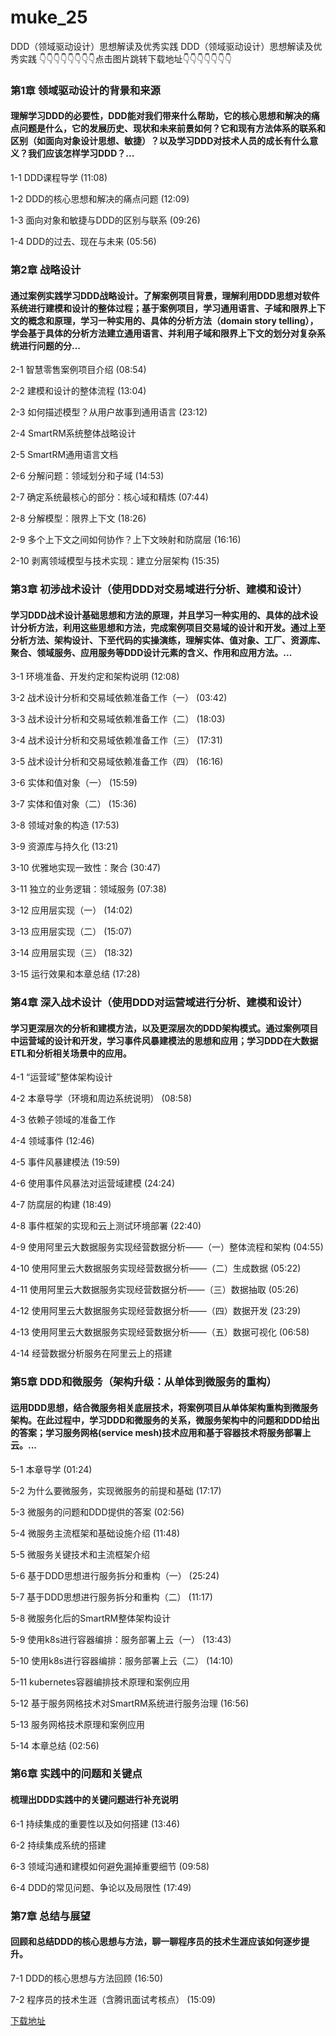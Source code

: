 # muke_25
DDD（领域驱动设计）思想解读及优秀实践
DDD（领域驱动设计）思想解读及优秀实践
👇👇👇👇👇👇👇👇点击图片跳转下载地址👇👇👇👇👇👇👇
### 第1章 领域驱动设计的背景和来源 

#### 理解学习DDD的必要性，DDD能对我们带来什么帮助，它的核心思想和解决的痛点问题是什么，它的发展历史、现状和未来前景如何？它和现有方法体系的联系和区别（如面向对象设计思想、敏捷）？以及学习DDD对技术人员的成长有什么意义？我们应该怎样学习DDD？...
1-1 DDD课程导学 (11:08)

1-2 DDD的核心思想和解决的痛点问题 (12:09)

1-3 面向对象和敏捷与DDD的区别与联系 (09:26)

1-4 DDD的过去、现在与未来 (05:56)


### 第2章 战略设计

#### 通过案例实践学习DDD战略设计。了解案例项目背景，理解利用DDD思想对软件系统进行建模和设计的整体过程；基于案例项目，学习通用语言、子域和限界上下文的概念和原理，学习一种实用的、具体的分析方法（domain story telling），学会基于具体的分析方法建立通用语言、并利用子域和限界上下文的划分对复杂系统进行问题的分...
2-1 智慧零售案例项目介绍 (08:54)

2-2 建模和设计的整体流程 (13:04)

2-3 如何描述模型？从用户故事到通用语言 (23:12)

2-4 SmartRM系统整体战略设计

2-5 SmartRM通用语言文档

2-6 分解问题：领域划分和子域 (14:53)

2-7 确定系统最核心的部分：核心域和精炼 (07:44)

2-8 分解模型：限界上下文 (18:26)

2-9 多个上下文之间如何协作？上下文映射和防腐层 (16:16)

2-10 剥离领域模型与技术实现：建立分层架构 (15:35)


### 第3章 初涉战术设计（使用DDD对交易域进行分析、建模和设计）

#### 学习DDD战术设计基础思想和方法的原理，并且学习一种实用的、具体的战术设计分析方法，利用这些思想和方法，完成案例项目交易域的设计和开发。通过上至分析方法、架构设计、下至代码的实操演练，理解实体、值对象、工厂、资源库、聚合、领域服务、应用服务等DDD设计元素的含义、作用和应用方法。...
3-1 环境准备、开发约定和架构说明 (12:08)

3-2 战术设计分析和交易域依赖准备工作（一） (03:42)

3-3 战术设计分析和交易域依赖准备工作（二） (18:03)

3-4 战术设计分析和交易域依赖准备工作（三） (17:31)

3-5 战术设计分析和交易域依赖准备工作（四） (16:16)

3-6 实体和值对象（一） (15:59)

3-7 实体和值对象（二） (15:36)

3-8 领域对象的构造 (17:53)

3-9 资源库与持久化 (13:21)

3-10 优雅地实现一致性：聚合 (30:47)

3-11 独立的业务逻辑：领域服务 (07:38)

3-12 应用层实现（一） (14:02)

3-13 应用层实现（二） (15:07)

3-14 应用层实现（三） (18:32)

3-15 运行效果和本章总结 (17:28)


### 第4章 深入战术设计（使用DDD对运营域进行分析、建模和设计）

#### 学习更深层次的分析和建模方法，以及更深层次的DDD架构模式。通过案例项目中运营域的设计和开发，学习事件风暴建模法的思想和应用；学习DDD在大数据ETL和分析相关场景中的应用。
4-1 “运营域”整体架构设计

4-2 本章导学（环境和周边系统说明） (08:58)

4-3 依赖子领域的准备工作

4-4 领域事件 (12:46)

4-5 事件风暴建模法 (19:59)

4-6 使用事件风暴法对运营域建模 (24:24)

4-7 防腐层的构建 (18:49)

4-8 事件框架的实现和云上测试环境部署 (22:40)

4-9 使用阿里云大数据服务实现经营数据分析——（一）整体流程和架构 (04:55)

4-10 使用阿里云大数据服务实现经营数据分析——（二）生成数据 (05:22)

4-11 使用阿里云大数据服务实现经营数据分析——（三）数据抽取 (05:26)

4-12 使用阿里云大数据服务实现经营数据分析——（四）数据开发 (23:29)

4-13 使用阿里云大数据服务实现经营数据分析——（五）数据可视化 (06:58)

4-14 经营数据分析服务在阿里云上的搭建


### 第5章 DDD和微服务（架构升级：从单体到微服务的重构）

#### 运用DDD思想，结合微服务相关底层技术，将案例项目从单体架构重构到微服务架构。在此过程中，学习DDD和微服务的关系，微服务架构中的问题和DDD给出的答案；学习服务网格(service mesh)技术应用和基于容器技术将服务部署上云。...
5-1 本章导学 (01:24)

5-2 为什么要微服务，实现微服务的前提和基础 (17:17)

5-3 微服务的问题和DDD提供的答案 (02:56)

5-4 微服务主流框架和基础设施介绍 (11:48)

5-5 微服务关键技术和主流框架介绍

5-6 基于DDD思想进行服务拆分和重构（一） (25:24)

5-7 基于DDD思想进行服务拆分和重构（二） (11:17)

5-8 微服务化后的SmartRM整体架构设计

5-9 使用k8s进行容器编排：服务部署上云（一） (13:43)

5-10 使用k8s进行容器编排：服务部署上云（二） (14:10)

5-11 kubernetes容器编排技术原理和案例应用

5-12 基于服务网格技术对SmartRM系统进行服务治理 (16:56)

5-13 服务网格技术原理和案例应用

5-14 本章总结 (02:56)


### 第6章 实践中的问题和关键点

#### 梳理出DDD实践中的关键问题进行补充说明
6-1 持续集成的重要性以及如何搭建 (13:46)

6-2 持续集成系统的搭建

6-3 领域沟通和建模如何避免漏掉重要细节 (09:58)

6-4 DDD的常见问题、争论以及局限性 (17:49)


### 第7章 总结与展望

#### 回顾和总结DDD的核心思想与方法，聊一聊程序员的技术生涯应该如何逐步提升。
7-1 DDD的核心思想与方法回顾 (16:50)

7-2 程序员的技术生涯（含腾讯面试考核点） (15:09)


[下载地址](https://51xueit.vip "下载地址")
